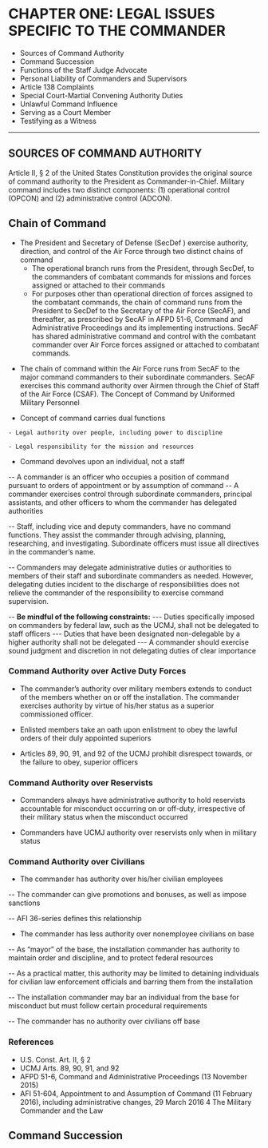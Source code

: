 # CHAPTER ONE: LEGAL ISSUES SPECIFIC TO THE COMMANDER

* Sources of Command Authority
* Command Succession
* Functions of the Staff Judge Advocate
* Personal Liability of Commanders and Supervisors
* Article 138 Complaints
* Special Court-Martial Convening Authority Duties
* Unlawful Command Influence
* Serving as a Court Member 
* Testifying as a Witness

-----------------

## SOURCES OF COMMAND AUTHORITY

Article II, § 2 of the United States Constitution provides the original source of command authority to the President as Commander-in-Chief. Military command includes two distinct components: (1) operational control (OPCON) and (2) administrative control (ADCON).

## Chain of Command

* The President and Secretary of Defense (SecDef ) exercise authority, direction, and control of the Air Force through two distinct chains of command
    - The operational branch runs from the President, through SecDef, to the commanders of combatant commands for missions and forces assigned or attached to their commands
    - For purposes other than operational direction of forces assigned to the combatant commands, the chain of command runs from the President to SecDef to the Secretary of the Air Force (SecAF), and thereafter, as prescribed by SecAF in AFPD 51-6, Command and Administrative Proceedings and its implementing instructions. SecAF has shared administrative command and control with the combatant commander over Air Force forces assigned or attached to combatant commands.

-	 The chain of command within the Air Force runs from SecAF to the major command commanders to their subordinate commanders. SecAF exercises this command authority over Airmen through the Chief of Staff of the Air Force (CSAF).
The Concept of Command by Uniformed Military Personnel

-	 Concept of command carries dual functions

    - Legal authority over people, including power to discipline

    - Legal responsibility for the mission and resources

-	 Command devolves upon an individual, not a staff

  --	 A commander is an officer who occupies a position of command pursuant to orders of appointment or by assumption of command
  --	 A commander exercises control through subordinate commanders, principal assistants, and other officers to whom the commander has delegated authorities

  --	 Staff, including vice and deputy commanders, have no command functions. They assist the commander through advising, planning, researching, and investigating. Subordinate officers must issue all directives in the commander’s name.

  --	 Commanders may delegate administrative duties or authorities to members of their staff and subordinate commanders as needed. However, delegating duties incident to the discharge of responsibilities does not relieve the commander of the responsibility to exercise command supervision.

  --	 **Be mindful of the following constraints:**
    ---	 Duties specifically imposed on commanders by federal law, such as the UCMJ, shall not be delegated to staff officers
    ---	 Duties that have been designated non-delegable by a higher authority shall not be delegated
    ---	 A commander should exercise sound judgment and discretion in not delegating duties of clear importance

### Command Authority over Active Duty Forces

-	 The commander’s authority over military members extends to conduct of the members whether on or off the installation. The commander exercises authority by virtue of his/her status as a superior commissioned officer.

-	 Enlisted members take an oath upon enlistment to obey the lawful orders of their duly appointed superiors

-	 Articles 89, 90, 91, and 92 of the UCMJ prohibit disrespect towards, or the failure to obey, superior officers

### Command Authority over Reservists

-	 Commanders always have administrative authority to hold reservists accountable for misconduct occurring on or off-duty, irrespective of their military status when the misconduct occurred

-	 Commanders have UCMJ authority over reservists only when in military status

### Command Authority over Civilians 

-	 The commander has authority over his/her civilian employees

  --	 The commander can give promotions and bonuses, as well as impose sanctions 

  --	 AFI 36-series defines this relationship 
  
-	 The commander has less authority over nonemployee civilians on base 

  --	 As “mayor” of the base, the installation commander has authority to maintain
order and discipline, and to protect federal resources 
  
  --	 As a practical matter, this authority may be limited to detaining individuals for civilian law enforcement officials and barring them from the installation 
  
  --	 The installation commander may bar an individual from the base for misconduct but must follow certain procedural requirements 
  
  --	 The commander has no authority over civilians off base

### References 
* U.S. Const. Art. II, § 2 
* UCMJ Arts. 89, 90, 91, and 92 
* AFPD 51-6, Command and Administrative Proceedings (13 November 2015) 
* AFI 51-604, Appointment to and Assumption of Command (11 February 2016), including
administrative changes, 29 March 2016 4 The Military Commander and the Law


## Command Succession
